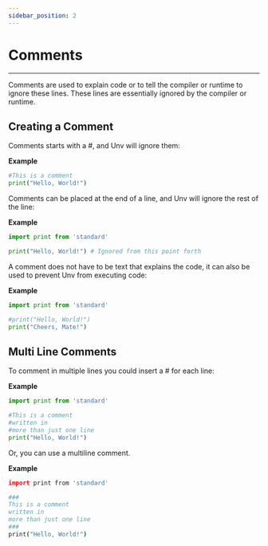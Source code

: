 ```yaml
---
sidebar_position: 2
---
```

# Comments
---
Comments are used to explain code or to tell the compiler or runtime to ignore these lines. These lines are essentially ignored by the compiler or runtime.

## Creating a Comment

Comments starts with a #, and Unv will ignore them:

**Example**
```py {1}
#This is a comment
print("Hello, World!")
```

Comments can be placed at the end of a line, and Unv will ignore the rest of the line:

**Example**
```py
import print from 'standard'

print("Hello, World!") # Ignored from this point forth
```

A comment does not have to be text that explains the code, it can also be used to prevent Unv from executing code:

**Example**
```py {1}
import print from 'standard'

#print("Hello, World!")
print("Cheers, Mate!")
```

## Multi Line Comments

To comment in multiple lines you could insert a # for each line:

**Example**
```py {1-3}
import print from 'standard'

#This is a comment
#written in
#more than just one line
print("Hello, World!")
```

Or, you can use a multiline comment.

**Example**
```coffee {1-5}
import print from 'standard'

###
This is a comment
written in
more than just one line
###
print("Hello, World!")
```
